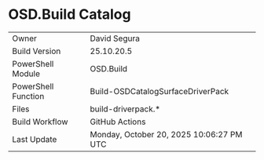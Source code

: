 ﻿# OSD.Build Catalog

| | |
|-|-|
| Owner | David Segura |
| Build Version | 25.10.20.5 |
| PowerShell Module | OSD.Build |
| PowerShell Function | Build-OSDCatalogSurfaceDriverPack |
| Files | build-driverpack.* |
| Build Workflow | GitHub Actions |
| Last Update | Monday, October 20, 2025 10:06:27 PM UTC |
